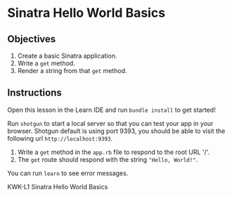 # Sinatra Hello World Basics

## Objectives

1. Create a basic Sinatra application.
2. Write a `get` method.
3. Render a string from that `get` method.

## Instructions

Open this lesson in the Learn IDE and run `bundle install` to get started!

Run `shotgun` to start a local server so that you can test your app in your
browser. Shotgun default is using port 9393, you should be able to visit the
following url `http://localhost:9393`.

1. Write a `get` method in the `app.rb` file to respond to the root URL '/'.
2. The `get` route should respond with the string `"Hello, World!"`. 

You can run `learn` to see error messages.

<p data-visibility='hidden'>KWK-L1 Sinatra Hello World Basics</p>
